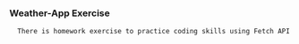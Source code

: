 ### Weather-App Exercise
```
  There is homework exercise to practice coding skills using Fetch API
```
